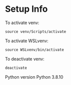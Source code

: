 # Setup Info
To activate venv:

```
source venv/Scripts/activate
```

To activate WSLvenv:

```
source WSLvenv/bin/activate
```

To deactivate venv:

```
deactivate
```

Python version Python 3.8.10
